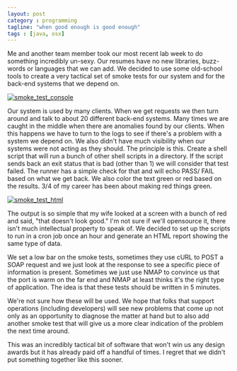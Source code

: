 ```yaml
---
layout: post
category : programming
tagline: "when good enough is good enough"
tags : [java, osx]
---
```


Me and another team member took our most recent lab week to do something incredibly un-sexy.  Our resumes have no new libraries, buzz-words or languages that we can add.  We decided to use some old-school tools to create a very tactical set of smoke tests for our system and for the back-end systems that we depend on.

[![smoke_test_console](https://farm9.staticflickr.com/8378/8546486548_66de3d31dc.jpg)](http://www.flickr.com/photos/neidetcher/8546486548/)

Our system is used by many clients.  When we get requests we then turn around and talk to about 20 different back-end systems.  Many times we are caught in the middle when there are anomalies found by our clients.  When this happens we have to turn to the logs to see if there's a problem with a system we depend on.  We also didn't have much visibility when our systems were not acting as they should. The principle is this.  Create a shell script that will run a bunch of other shell scripts in a directory.  If the script sends back an exit status that is bad (other than 1) we will consider that test failed.  The runner has a simple check for that and will echo PASS/ FAIL based on what we get back.  We also color the text green or red based on the results.  3/4 of my career has been about making red things green. 

[![smoke_test_html](https://farm9.staticflickr.com/8531/8546486586_752877ecc9.jpg)](http://www.flickr.com/photos/neidetcher/8546486586/)

The output is so simple that my wife looked at a screen with a bunch of red and said, "that doesn't look good."  I'm not sure if we'll opensource it, there isn't much intellectual property to speak of.  We decided to set up the scripts to run in a cron job once an hour and generate an HTML report showing the same type of data.

We set a low bar on the smoke tests, sometimes they use cURL to POST a SOAP request and we just look at the response to see a specific piece of information is present.  Sometimes we just use NMAP to convince us that the port is warm on the far end and NMAP at least thinks it's the right type of application.  The idea is that these tests should be written in 5 minutes.

We're not sure how these will be used.  We hope that folks that support operations (including developers) will see new problems that come up not only as an opportunity to diagnose the matter at hand but to also add another smoke test that will give us a more clear indication of the problem the next time around. 

This was an incredibly tactical bit of software that won't win us any design awards but it has already paid off a handful of times.  I regret that we didn't put something together like this sooner.  
